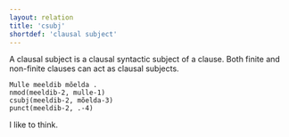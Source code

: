 ```yaml
---
layout: relation
title: 'csubj'
shortdef: 'clausal subject'
---
```


A clausal subject is a clausal syntactic subject of a clause. Both finite and non-finite clauses can act as clausal subjects.

~~~ sdparse
Mulle meeldib mõelda .
nmod(meeldib-2, mulle-1)
csubj(meeldib-2, mõelda-3)
punct(meeldib-2, .-4)
~~~

I like to think.
